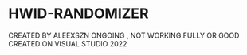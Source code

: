 # HWID-RANDOMIZER
CREATED BY ALEEXSZN
ONGOING , NOT WORKING FULLY OR GOOD
CREATED ON VISUAL STUDIO 2022
